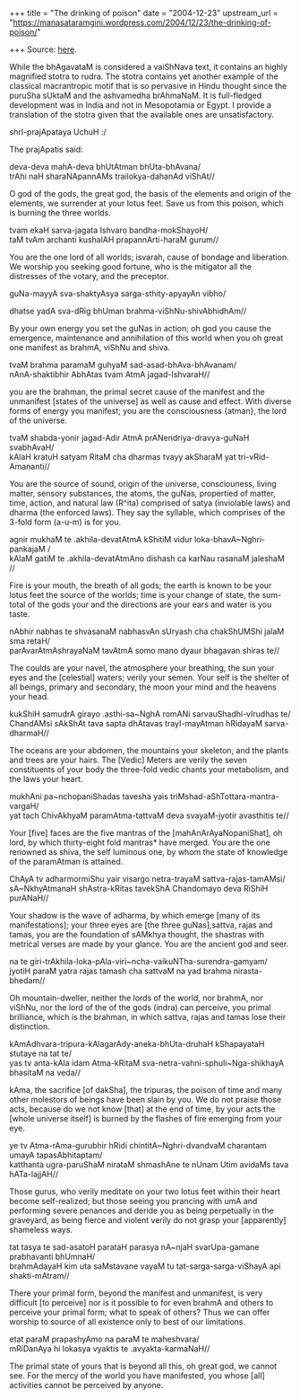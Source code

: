 +++
title = "The drinking of poison"
date = "2004-12-23"
upstream_url = "https://manasataramgini.wordpress.com/2004/12/23/the-drinking-of-poison/"

+++
Source: [here](https://manasataramgini.wordpress.com/2004/12/23/the-drinking-of-poison/).

While the bhAgavataM is considered a vaiShNava text, it contains an highly magnified stotra to rudra. The stotra contains yet another example of the classical macrantropic motif that is so pervasive in Hindu thought since the puruSha sUktaM and the ashvamedha brAhmaNaM. It is full-fledged development was in India and not in Mesopotamia or Egypt. I provide a translation of the stotra given that the available ones are unsatisfactory.

shrI-prajApataya UchuH :/

The prajApatis said:

deva-deva mahA-deva bhUtAtman bhUta-bhAvana/  
trAhi naH sharaNApannAMs trailokya-dahanAd viShAt//

O god of the gods, the great god, the basis of the elements and origin of the elements, we surrender at your lotus feet. Save us from this poison, which is burning the three worlds.

tvam ekaH sarva-jagata Ishvaro bandha-mokShayoH/  
taM tvAm archanti kushalAH prapannArti-haraM gurum//

You are the one lord of all worlds; isvarah, cause of bondage and liberation. We worship you seeking good fortune, who is the mitigator all the distresses of the votary, and the preceptor.

guNa-mayyA sva-shaktyAsya sarga-sthity-apyayAn vibho/

dhatse yadA sva-dRig bhUman brahma-viShNu-shivAbhidhAm//

By your own energy you set the guNas in action; oh god you cause the emergence, maintenance and annihilation of this world when you oh great one manifest as brahmA, viShNu and shiva.

tvaM brahma paramaM guhyaM sad-asad-bhAva-bhAvanam/  
nAnA-shaktibhir AbhAtas tvam AtmA jagad-IshvaraH//

you are the brahman, the primal secret cause of the manifest and the unmanifest \[states of the universe\] as well as cause and effect. With diverse forms of energy you manifest; you are the consciousness {atman}, the lord of the universe.

tvaM shabda-yonir jagad-Adir AtmA prANendriya-dravya-guNaH svabhAvaH/  
kAlaH kratuH satyam RitaM cha dharmas tvayy akSharaM yat tri-vRid-Amananti//

You are the source of sound, origin of the universe, consciouness, living matter, sensory substances, the atoms, the guNas, propertied of matter, time, action, and natural law (R^ita) comprised of satya
(inviolable laws) and dharma (the enforced laws). They say the syllable,
which comprises of the 3-fold form (a-u-m) is for you.

agnir mukhaM te .akhila-devatAtmA kShitiM vidur loka-bhavA\~Nghri-pankajaM /  
kAlaM gatiM te .akhila-devatAtmAno dishash ca karNau rasanaM jaleshaM //

Fire is your mouth, the breath of all gods; the earth is known to be your lotus feet the source of the worlds; time is your change of state, the sum-total of the gods your and the directions are your ears and water is you taste.

nAbhir nabhas te shvasanaM nabhasvAn sUryash cha chakShUMShi jalaM sma retaH/  
parAvarAtmAshrayaNaM tavAtmA somo mano dyaur bhagavan shiras te//

The coulds are your navel, the atmosphere your breathing, the sun your eyes and the \[celestial\] waters; verily your semen. Your self is the shelter of all beings, primary and secondary, the moon your mind and the heavens your head.

kukShiH samudrA girayo .asthi-sa\~NghA romANi sarvauShadhi-vIrudhas te/  
ChandAMsi sAkShAt tava sapta dhAtavas trayI-mayAtman hRidayaM sarva-dharmaH//

The oceans are your abdomen, the mountains your skeleton, and the plants and trees are your hairs. The \[Vedic\] Meters are verily the seven constituents of your body the three-fold vedic chants your metabolism, and the laws your heart.

mukhAni pa\~nchopaniShadas tavesha yais triMshad-aShTottara-mantra-vargaH/  
yat tach ChivAkhyaM paramAtma-tattvaM deva svayaM-jyotir avasthitis te//

Your \[five\] faces are the five mantras of the \[mahAnArAyaNopaniShat\], oh lord, by which thirty-eight fold mantras\* have merged. You are the one renowned as shiva, the self luminous one, by whom the state of knowledge of the paramAtman is attained.

ChAyA tv adharmormiShu yair visargo netra-trayaM sattva-rajas-tamAMsi/  
sA\~NkhyAtmanaH shAstra-kRitas tavekShA Chandomayo deva RiShiH purANaH//

Your shadow is the wave of adharma, by which emerge \[many of its manifestations\]; your three eyes are \[the three guNas\],sattva, rajas and tamas, you are the foundation of sAMkhya thought, the shastras with metrical verses are made by your glance. You are the ancient god and seer.

na te giri-trAkhila-loka-pAla-viri\~ncha-vaikuNTha-surendra-gamyam/  
jyotiH paraM yatra rajas tamash cha sattvaM na yad brahma nirasta-bhedam//

Oh mountain-dweller, neither the lords of the world, nor brahmA, nor viShNu, nor the lord of the of the gods (indra) can perceive, you primal brilliance, which is the brahman, in which sattva, rajas and tamas lose their distinction.

kAmAdhvara-tripura-kAlagarAdy-aneka-bhUta-druhaH kShapayataH stutaye na tat te/  
yas tv anta-kAla idam Atma-kRitaM sva-netra-vahni-sphuli\~Nga-shikhayA bhasitaM na veda//

kAma, the sacrifice \[of dakSha\], the tripuras, the poison of time and many other molestors of beings have been slain by you. We do not praise those acts, because do we not know \[that\] at the end of time, by your acts the \[whole universe itself\] is burned by the flashes of fire emerging from your eye.

ye tv Atma-rAma-gurubhir hRidi chintitA\~Nghri-dvandvaM charantam umayA tapasAbhitaptam/  
katthanta ugra-paruShaM nirataM shmashAne te nUnam Utim avidaMs tava hATa-lajjAH//

Those gurus, who verily meditate on your two lotus feet within their heart become self-realized; but those seeing you prancing with umA and performing severe penances and deride you as being perpetually in the graveyard, as being fierce and violent verily do not grasp your \[apparently\] shameless ways.

tat tasya te sad-asatoH parataH parasya nA\~njaH svarUpa-gamane prabhavanti bhUmnaH/  
brahmAdayaH kim uta saMstavane vayaM tu tat-sarga-sarga-viShayA api shakti-mAtram//

There your primal form, beyond the manifest and unmanifest, is very difficult \[to perceive\] nor is it possible to for even brahmA and others to perceive your primal form; what to speak of others? Thus we can offer worship to source of all existence only to best of our limitations.

etat paraM prapashyAmo na paraM te maheshvara/  
mRiDanAya hi lokasya vyaktis te .avyakta-karmaNaH//

The primal state of yours that is beyond all this, oh great god, we cannot see. For the mercy of the world you have manifested, you whose \[all\] activities cannot be perceived by anyone.

